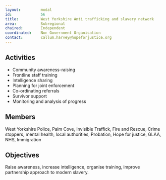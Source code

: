 ```yaml
---
layout: 		modal
id: 			56
title: 			West Yorkshire Anti trafficking and slavery network
area: 			Subregional
chaired: 		Independent
coordinated:	Non Government Organisation
contact:		callum.harvey@hopeforjustice.org
---
```


Activities
----------

* Community awareness-raising
* Frontline staff training
* Intelligence sharing
* Planning for joint enforcement
* Co-ordinating referrals
* Survivor support
* Monitoring and analysis of progress

Members
-------

West Yorkshire Police, Palm Cove, Invisible Traffick, Fire and Rescue, Crime stoppers, mental health, local authorities, Probation, Hope for justice, GLAA, NHS, Immigration

Objectives
----------

Raise awareness, increase intelligence, organise training, improve partnership approach to modern slavery. 